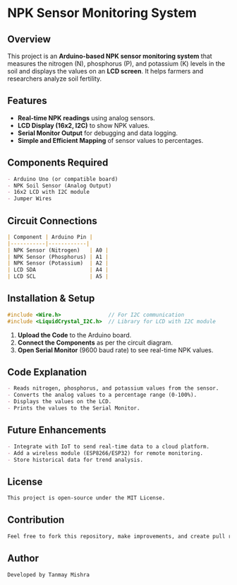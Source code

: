 # NPK Sensor Monitoring System

## Overview
This project is an **Arduino-based NPK sensor monitoring system** that measures the nitrogen (N), phosphorus (P), and potassium (K) levels in the soil and displays the values on an **LCD screen**. It helps farmers and researchers analyze soil fertility.

## Features
- **Real-time NPK readings** using analog sensors.
- **LCD Display (16x2, I2C)** to show NPK values.
- **Serial Monitor Output** for debugging and data logging.
- **Simple and Efficient Mapping** of sensor values to percentages.

## Components Required
```markdown
- Arduino Uno (or compatible board)
- NPK Soil Sensor (Analog Output)
- 16x2 LCD with I2C module
- Jumper Wires
```

## Circuit Connections
```markdown
| Component | Arduino Pin |
|-----------|------------|
| NPK Sensor (Nitrogen)   | A0 |
| NPK Sensor (Phosphorus) | A1 |
| NPK Sensor (Potassium)  | A2 |
| LCD SDA                 | A4 |
| LCD SCL                 | A5 |
```

## Installation & Setup
```cpp
#include <Wire.h>               // For I2C communication
#include <LiquidCrystal_I2C.h>  // Library for LCD with I2C module
```
1. **Upload the Code** to the Arduino board.
2. **Connect the Components** as per the circuit diagram.
3. **Open Serial Monitor** (9600 baud rate) to see real-time NPK values.

## Code Explanation
```markdown
- Reads nitrogen, phosphorus, and potassium values from the sensor.
- Converts the analog values to a percentage range (0-100%).
- Displays the values on the LCD.
- Prints the values to the Serial Monitor.
```

## Future Enhancements
```markdown
- Integrate with IoT to send real-time data to a cloud platform.
- Add a wireless module (ESP8266/ESP32) for remote monitoring.
- Store historical data for trend analysis.
```

## License
```markdown
This project is open-source under the MIT License.
```

## Contribution
```markdown
Feel free to fork this repository, make improvements, and create pull requests!
```

## Author
```markdown
Developed by Tanmay Mishra
